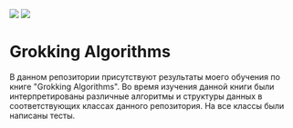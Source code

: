 ![](https://img.shields.io/badge/Java-=_14-orange)
![](https://img.shields.io/badge/JUnit-=_4-yellowgreen)

# Grokking Algorithms

В данном репозитории присутствуют результаты моего обучения по книге "Grokking Algorithms". Во время изучения данной 
книги были интерпретированы различные алгоритмы и структуры данных в соответствующих классах данного репозитория. На все
классы были написаны тесты.